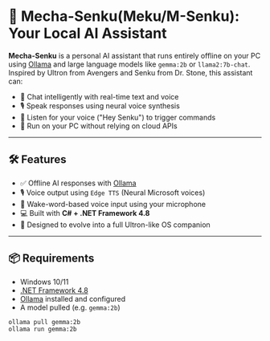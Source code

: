 # 🤖 Mecha-Senku(Meku/M-Senku): Your Local AI Assistant

**Mecha-Senku** is a personal AI assistant that runs entirely offline on your PC using [Ollama](https://ollama.com/) and large language models like `gemma:2b` or `llama2:7b-chat`. Inspired by Ultron from Avengers and Senku from Dr. Stone, this assistant can:

- 💬 Chat intelligently with real-time text and voice
- 🎙️ Speak responses using neural voice synthesis
- 🎤 Listen for your voice ("Hey Senku") to trigger commands
- 🧠 Run on your PC without relying on cloud APIs

---

## 🛠 Features

- ✅ Offline AI responses with [Ollama](https://ollama.com/)
- 🎙️ Voice output using `Edge TTS` (Neural Microsoft voices)
- 🎤 Wake-word-based voice input using your microphone
- 💻 Built with **C# + .NET Framework 4.8**
- 🚀 Designed to evolve into a full Ultron-like OS companion

---

## 📦 Requirements

- Windows 10/11
- [.NET Framework 4.8](https://dotnet.microsoft.com/en-us/download/dotnet-framework/net48)
- [Ollama](https://ollama.com/) installed and configured
- A model pulled (e.g. `gemma:2b`)

```bash
ollama pull gemma:2b
ollama run gemma:2b
